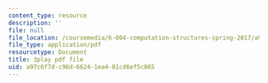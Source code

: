 ```yaml
---
content_type: resource
description: ''
file: null
file_location: /coursemedia/6-004-computation-structures-spring-2017/a97c6f7dc96d66241ea481cd6ef5c865_wP-ODG_e1i0.pdf
file_type: application/pdf
resourcetype: Document
title: 3play pdf file
uid: a97c6f7d-c96d-6624-1ea4-81cd6ef5c865
---
```


